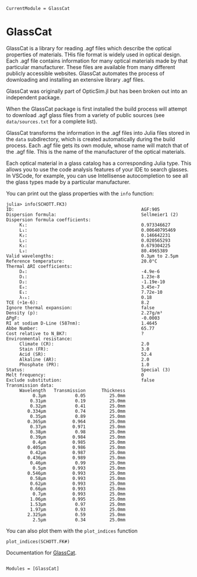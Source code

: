 ```@meta
CurrentModule = GlassCat
```

# GlassCat

GlassCat is a library for reading .agf files which describe the optical properties of materials.  THis file format is widely used in optical design. Each .agf file contains information for many optical materials made by that particular manufacturer. These files are available from many different publicly accessible websites. GlassCat automates the process of downloading and installing an extensive library .agf files.

GlassCat was originally part of OpticSim.jl but has been broken out into an independent package.

When the GlassCat package is first installed the build process will attempt to download .agf glass files from a variety of public sources (see `data/sources.txt` for a complete list).

GlassCat transforms the information in the .agf files into Julia files stored in the `data` subdirectory, which is created automatically during the build process. Each .agf file gets its own module, whose name will match that of the .agf file. This is the name of the manufacturer of the optical materials. 

Each optical material in a glass catalog has a corresponding Julia type. This allows you to use the code analysis features of your IDE to search glasses. In VSCode, for example, you can use Intellisense autocompletion to see all the glass types made by a particular manufacturer. 

You can print out the glass properties with the `info` function:

```
julia> info(SCHOTT.FK3)
ID:                                                AGF:905
Dispersion formula:                                Sellmeier1 (2)
Dispersion formula coefficients:
     K₁:                                           0.973346627
     L₁:                                           0.00640795469
     K₂:                                           0.146642231
     L₂:                                           0.020565293
     K₃:                                           0.679304225
     L₃:                                           80.4965389
Valid wavelengths:                                 0.3μm to 2.5μm
Reference temperature:                             20.0°C
Thermal ΔRI coefficients:
     D₀:                                           -4.9e-6
     D₁:                                           1.23e-8
     D₂:                                           -1.19e-10
     E₀:                                           3.45e-7
     E₁:                                           7.72e-10
     λₜₖ:                                          0.18
TCE (÷1e-6):                                       8.2
Ignore thermal expansion:                          false
Density (p):                                       2.27g/m³
ΔPgF:                                              -0.0003
RI at sodium D-Line (587nm):                       1.4645
Abbe Number:                                       65.77
Cost relative to N_BK7:                            ?
Environmental resistance:
     Climate (CR):                                 2.0
     Stain (FR):                                   3.0
     Acid (SR):                                    52.4
     Alkaline (AR):                                2.0
     Phosphate (PR):                               1.0
Status:                                            Special (3)
Melt frequency:                                    0
Exclude substitution:                              false
Transmission data:
     Wavelength   Transmission      Thickness
          0.3μm           0.05         25.0mm
         0.31μm           0.19         25.0mm
         0.32μm           0.41         25.0mm
        0.334μm           0.74         25.0mm
         0.35μm           0.89         25.0mm
        0.365μm          0.964         25.0mm
         0.37μm          0.971         25.0mm
         0.38μm           0.98         25.0mm
         0.39μm          0.984         25.0mm
          0.4μm          0.985         25.0mm
        0.405μm          0.986         25.0mm
         0.42μm          0.987         25.0mm
        0.436μm          0.989         25.0mm
         0.46μm           0.99         25.0mm
          0.5μm          0.993         25.0mm
        0.546μm          0.993         25.0mm
         0.58μm          0.993         25.0mm
         0.62μm          0.993         25.0mm
         0.66μm          0.993         25.0mm
          0.7μm          0.993         25.0mm
         1.06μm          0.995         25.0mm
         1.53μm           0.97         25.0mm
         1.97μm           0.93         25.0mm
        2.325μm           0.59         25.0mm
          2.5μm           0.34         25.0mm
```
You can also plot them with the `plot_indices` function

`plot_indices(SCHOTT.FK#)`







Documentation for [GlassCat](https://github.com/rambunctiousapple/GlassCat.jl).

```@index
```

```@autodocs
Modules = [GlassCat]
```

